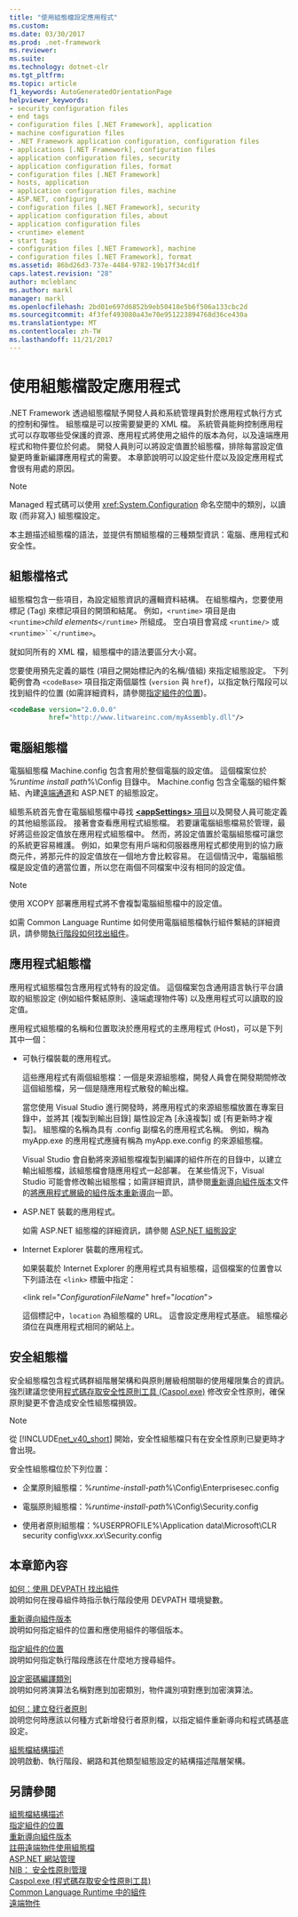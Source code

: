 ```yaml
---
title: "使用組態檔設定應用程式"
ms.custom: 
ms.date: 03/30/2017
ms.prod: .net-framework
ms.reviewer: 
ms.suite: 
ms.technology: dotnet-clr
ms.tgt_pltfrm: 
ms.topic: article
f1_keywords: AutoGeneratedOrientationPage
helpviewer_keywords:
- security configuration files
- end tags
- configuration files [.NET Framework], application
- machine configuration files
- .NET Framework application configuration, configuration files
- applications [.NET Framework], configuration files
- application configuration files, security
- application configuration files, format
- configuration files [.NET Framework]
- hosts, application
- application configuration files, machine
- ASP.NET, configuring
- configuration files [.NET Framework], security
- application configuration files, about
- application configuration files
- <runtime> element
- start tags
- configuration files [.NET Framework], machine
- configuration files [.NET Framework], format
ms.assetid: 86bd26d3-737e-4484-9782-19b17f34cd1f
caps.latest.revision: "28"
author: mcleblanc
ms.author: markl
manager: markl
ms.openlocfilehash: 2bd01e697d6852b9eb50418e5b6f506a133cbc2d
ms.sourcegitcommit: 4f3fef493080a43e70e951223894768d36ce430a
ms.translationtype: MT
ms.contentlocale: zh-TW
ms.lasthandoff: 11/21/2017
---
```

# <a name="configuring-apps-by-using-configuration-files"></a>使用組態檔設定應用程式
.NET Framework 透過組態檔賦予開發人員和系統管理員對於應用程式執行方式的控制和彈性。 組態檔是可以按需要變更的 XML 檔。 系統管員能夠控制應用程式可以存取哪些受保護的資源、應用程式將使用之組件的版本為何，以及遠端應用程式和物件要位於何處。 開發人員則可以將設定值置於組態檔，排除每當設定值變更時重新編譯應用程式的需要。 本章節說明可以設定些什麼以及設定應用程式會很有用處的原因。  
  
> [!NOTE]
>  Managed 程式碼可以使用 <xref:System.Configuration> 命名空間中的類別，以讀取 (而非寫入) 組態檔設定。  
  
 本主題描述組態檔的語法，並提供有關組態檔的三種類型資訊：電腦、應用程式和安全性。  
  
## <a name="configuration-file-format"></a>組態檔格式  
 組態檔包含一些項目，為設定組態資訊的邏輯資料結構。 在組態檔內，您要使用標記 (Tag) 來標記項目的開頭和結尾。 例如，`<runtime>` 項目是由 `<runtime>`*child elements*`</runtime>` 所組成。 空白項目會寫成 `<runtime/>` 或 `<runtime>``</runtime>`。  
  
 就如同所有的 XML 檔，組態檔中的語法要區分大小寫。  
  
 您要使用預先定義的屬性 (項目之開始標記內的名稱/值組) 來指定組態設定。 下列範例會為 `<codeBase>` 項目指定兩個屬性 (`version` 與 `href`)，以指定執行階段可以找到組件的位置 (如需詳細資料，請參閱[指定組件的位置](../../../docs/framework/configure-apps/specify-assembly-location.md))。  
  
```xml  
<codeBase version="2.0.0.0"  
          href="http://www.litwareinc.com/myAssembly.dll"/>  
```  
  
## <a name="machine-configuration-files"></a>電腦組態檔  
 電腦組態檔 Machine.config 包含套用於整個電腦的設定值。 這個檔案位於 %*runtime install path*%\Config 目錄中。 Machine.config 包含全電腦的組件繫結、內建[遠端通道](http://msdn.microsoft.com/en-us/6e9b60e0-9bc0-47b4-a8ef-3b78585f9a18)和 ASP.NET 的組態設定。  
  
 組態系統首先會在電腦組態檔中尋找 [**\<appSettings>** 項目](~/docs/framework/configure-apps/file-schema/appsettings/index.md)以及開發人員可能定義的其他組態區段。 接著會查看應用程式組態檔。 若要讓電腦組態檔易於管理，最好將這些設定值放在應用程式組態檔中。 然而，將設定值置於電腦組態檔可讓您的系統更容易維護。 例如，如果您有用戶端和伺服器應用程式都使用到的協力廠商元件，將那元件的設定值放在一個地方會比較容易。 在這個情況中，電腦組態檔是設定值的適當位置，所以您在兩個不同檔案中沒有相同的設定值。  
  
> [!NOTE]
>  使用 XCOPY 部署應用程式將不會複製電腦組態檔中的設定值。  
  
 如需 Common Language Runtime 如何使用電腦組態檔執行組件繫結的詳細資訊，請參閱[執行階段如何找出組件](../../../docs/framework/deployment/how-the-runtime-locates-assemblies.md)。  
  
## <a name="application-configuration-files"></a>應用程式組態檔  
 應用程式組態檔包含應用程式特有的設定值。 這個檔案包含通用語言執行平台讀取的組態設定 (例如組件繫結原則、遠端處理物件等) 以及應用程式可以讀取的設定值。  
  
 應用程式組態檔的名稱和位置取決於應用程式的主應用程式 (Host)，可以是下列其中一個：  
  
-   可執行檔裝載的應用程式。  
  
     這些應用程式有兩個組態檔：一個是來源組態檔，開發人員會在開發期間修改這個組態檔，另一個是隨應用程式散發的輸出檔。  
  
     當您使用 Visual Studio 進行開發時，將應用程式的來源組態檔放置在專案目錄中，並將其 [複製到輸出目錄] 屬性設定為 [永遠複製] 或 [有更新時才複製]。 組態檔的名稱為具有 .config 副檔名的應用程式名稱。 例如，稱為 myApp.exe 的應用程式應擁有稱為 myApp.exe.config 的來源組態檔。  
  
     Visual Studio 會自動將來源組態檔複製到編譯的組件所在的目錄中，以建立輸出組態檔，該組態檔會隨應用程式一起部署。 在某些情況下，Visual Studio 可能會修改輸出組態檔；如需詳細資訊，請參閱[重新導向組件版本](../../../docs/framework/configure-apps/redirect-assembly-versions.md)文件的[將應用程式層級的組件版本重新導向](../../../docs/framework/configure-apps/redirect-assembly-versions.md#BKMK_Redirectingassemblyversionsattheapplevel)一節。  
  
-   ASP.NET 裝載的應用程式。  
  
     如需 ASP.NET 組態檔的詳細資訊，請參閱 [ASP.NET 組態設定](http://msdn.microsoft.com/en-us/116608f3-c03d-4413-9fc7-978703e18b0f)  
  
-   Internet Explorer 裝載的應用程式。  
  
     如果裝載於 Internet Explorer 的應用程式具有組態檔，這個檔案的位置會以下列語法在 `<link>` 標籤中指定：  
  
     \<link rel="*ConfigurationFileName*" href="*location*">  
  
     這個標記中，`location` 為組態檔的 URL。 這會設定應用程式基底。 組態檔必須位在與應用程式相同的網站上。  
  
## <a name="security-configuration-files"></a>安全組態檔  
 安全組態檔包含程式碼群組階層架構和與原則層級相關聯的使用權限集合的資訊。 強烈建議您使用[程式碼存取安全性原則工具 (Caspol.exe)](../../../docs/framework/tools/caspol-exe-code-access-security-policy-tool.md) 修改安全性原則，確保原則變更不會造成安全性組態檔損毀。  
  
> [!NOTE]
>  從 [!INCLUDE[net_v40_short](../../../includes/net-v40-short-md.md)] 開始，安全性組態檔只有在安全性原則已變更時才會出現。  
  
 安全性組態檔位於下列位置：  
  
-   企業原則組態檔：%*runtime-install-path*%\Config\Enterprisesec.config  
  
-   電腦原則組態檔：%*runtime-install-path*%\Config\Security.config  
  
-   使用者原則組態檔：%USERPROFILE%\Application data\Microsoft\CLR security config\v*xx.xx*\Security.config  
  
## <a name="in-this-section"></a>本章節內容  
 [如何：使用 DEVPATH 找出組件](../../../docs/framework/configure-apps/how-to-locate-assemblies-by-using-devpath.md)  
 說明如何在搜尋組件時指示執行階段使用 DEVPATH 環境變數。  
  
 [重新導向組件版本](../../../docs/framework/configure-apps/redirect-assembly-versions.md)  
 說明如何指定組件的位置和應使用組件的哪個版本。  
  
 [指定組件的位置](../../../docs/framework/configure-apps/specify-assembly-location.md)  
 說明如何指定執行階段應該在什麼地方搜尋組件。  
  
 [設定密碼編譯類別](../../../docs/framework/configure-apps/configure-cryptography-classes.md)  
 說明如何將演算法名稱對應到加密類別，物件識別項對應到加密演算法。  
  
 [如何：建立發行者原則](../../../docs/framework/configure-apps/how-to-create-a-publisher-policy.md)  
 說明您何時應該以何種方式新增發行者原則檔，以指定組件重新導向和程式碼基底設定。  
  
 [組態檔結構描述](../../../docs/framework/configure-apps/file-schema/index.md)  
 說明啟動、執行階段、網路和其他類型組態設定的結構描述階層架構。  
  
## <a name="see-also"></a>另請參閱  
 [組態檔結構描述](../../../docs/framework/configure-apps/file-schema/index.md)  
 [指定組件的位置](../../../docs/framework/configure-apps/specify-assembly-location.md)  
 [重新導向組件版本](../../../docs/framework/configure-apps/redirect-assembly-versions.md)  
 [註冊遠端物件使用組態檔](http://msdn.microsoft.com/en-us/bc503ee1-c811-4f82-9525-470343326adc)  
 [ASP.NET 網站管理](http://msdn.microsoft.com/library/1298034b-5f7d-464d-abd1-ad9e6b3eeb7e)  
 [NIB： 安全性原則管理](http://msdn.microsoft.com/en-us/d754e05d-29dc-4d3a-a2c2-95eaaf1b82b9)  
 [Caspol.exe (程式碼存取安全性原則工具)](../../../docs/framework/tools/caspol-exe-code-access-security-policy-tool.md)  
 [Common Language Runtime 中的組件](../../../docs/framework/app-domains/assemblies-in-the-common-language-runtime.md)  
 [遠端物件](http://msdn.microsoft.com/en-us/515686e6-0a8d-42f7-8188-73abede57c58)
